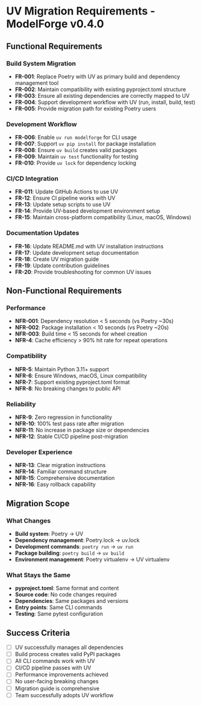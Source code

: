# UV Migration Requirements - ModelForge v0.4.0

## Functional Requirements

### Build System Migration
- **FR-001**: Replace Poetry with UV as primary build and dependency management tool
- **FR-002**: Maintain compatibility with existing pyproject.toml structure
- **FR-003**: Ensure all existing dependencies are correctly mapped to UV
- **FR-004**: Support development workflow with UV (run, install, build, test)
- **FR-005**: Provide migration path for existing Poetry users

### Development Workflow
- **FR-006**: Enable `uv run modelforge` for CLI usage
- **FR-007**: Support `uv pip install` for package installation
- **FR-008**: Ensure `uv build` creates valid packages
- **FR-009**: Maintain `uv test` functionality for testing
- **FR-010**: Provide `uv lock` for dependency locking

### CI/CD Integration
- **FR-011**: Update GitHub Actions to use UV
- **FR-12**: Ensure CI pipeline works with UV
- **FR-13**: Update setup scripts to use UV
- **FR-14**: Provide UV-based development environment setup
- **FR-15**: Maintain cross-platform compatibility (Linux, macOS, Windows)

### Documentation Updates
- **FR-16**: Update README.md with UV installation instructions
- **FR-17**: Update development setup documentation
- **FR-18**: Create UV migration guide
- **FR-19**: Update contribution guidelines
- **FR-20**: Provide troubleshooting for common UV issues

## Non-Functional Requirements

### Performance
- **NFR-001**: Dependency resolution < 5 seconds (vs Poetry ~30s)
- **NFR-002**: Package installation < 10 seconds (vs Poetry ~20s)
- **NFR-003**: Build time < 15 seconds for wheel creation
- **NFR-4**: Cache efficiency > 90% hit rate for repeat operations

### Compatibility
- **NFR-5**: Maintain Python 3.11+ support
- **NFR-6**: Ensure Windows, macOS, Linux compatibility
- **NFR-7**: Support existing pyproject.toml format
- **NFR-8**: No breaking changes to public API

### Reliability
- **NFR-9**: Zero regression in functionality
- **NFR-10**: 100% test pass rate after migration
- **NFR-11**: No increase in package size or dependencies
- **NFR-12**: Stable CI/CD pipeline post-migration

### Developer Experience
- **NFR-13**: Clear migration instructions
- **NFR-14**: Familiar command structure
- **NFR-15**: Comprehensive documentation
- **NFR-16**: Easy rollback capability

## Migration Scope

### What Changes
- **Build system**: Poetry → UV
- **Dependency management**: Poetry.lock → uv.lock
- **Development commands**: `poetry run` → `uv run`
- **Package building**: `poetry build` → `uv build`
- **Environment management**: Poetry virtualenv → UV virtualenv

### What Stays the Same
- **pyproject.toml**: Same format and content
- **Source code**: No code changes required
- **Dependencies**: Same packages and versions
- **Entry points**: Same CLI commands
- **Testing**: Same pytest configuration

## Success Criteria

- [ ] UV successfully manages all dependencies
- [ ] Build process creates valid PyPI packages
- [ ] All CLI commands work with UV
- [ ] CI/CD pipeline passes with UV
- [ ] Performance improvements achieved
- [ ] No user-facing breaking changes
- [ ] Migration guide is comprehensive
- [ ] Team successfully adopts UV workflow